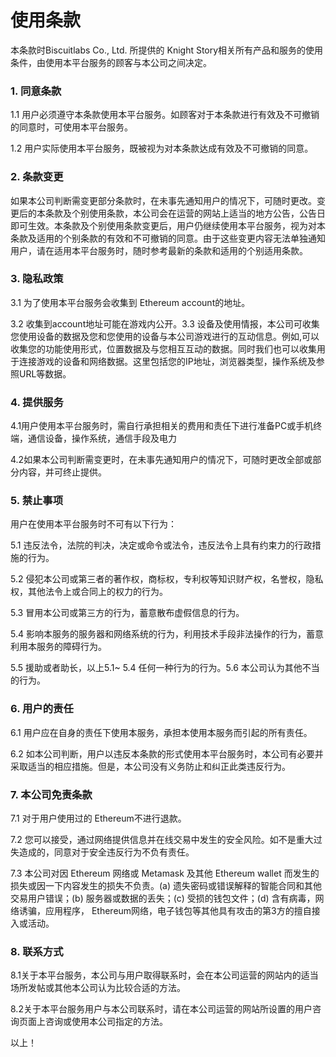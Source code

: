 # 使用条款

本条款时Biscuitlabs Co., Ltd. 所提供的 Knight Story相关所有产品和服务的使用条件，由使用本平台服务的顾客与本公司之间决定。

### 1. 同意条款
1.1 用户必须遵守本条款使用本平台服务。如顾客对于本条款进行有效及不可撤销的同意时，可使用本平台服务。

1.2 用户实际使用本平台服务，既被视为对本条款达成有效及不可撤销的同意。

### 2. 条款变更
如果本公司判断需变更部分条款时，在未事先通知用户的情况下，可随时更改。变更后的本条款及个别使用条款，本公司会在运营的网站上适当的地方公告，公告日即可生效。本条款及个别使用条款变更后，用户仍继续使用本平台服务，视为对本条款及适用的个别条款的有效和不可撤销的同意。由于这些变更内容无法单独通知用户，请在适用本平台服务时，随时参考最新的条款和适用的个别适用条款。

### 3. 隐私政策
3.1 为了使用本平台服务会收集到 Ethereum account的地址。

3.2 收集到account地址可能在游戏内公开。3.3 设备及使用情报，本公司可收集您使用设备的数据及您和您使用的设备与本公司游戏进行的互动信息。例如,可以收集您的功能使用形式，位置数据及与您相互互动的数据。同时我们也可以收集用于连接游戏的设备和网络数据。这里包括您的IP地址，浏览器类型，操作系统及参照URL等数据。

### 4. 提供服务
4.1用户使用本平台服务时，需自行承担相关的费用和责任下进行准备PC或手机终端，通信设备，操作系统，通信手段及电力

4.2如果本公司判断需变更时，在未事先通知用户的情况下，可随时更改全部或部分内容，并可终止提供。     

### 5. 禁止事项
用户在使用本平台服务时不可有以下行为：

5.1 违反法令，法院的判决，决定或命令或法令，违反法令上具有约束力的行政措施的行为。

5.2 侵犯本公司或第三者的著作权，商标权，专利权等知识财产权，名誉权，隐私权，其他法令上或合同上的权力的行为。

5.3 冒用本公司或第三方的行为，蓄意散布虚假信息的行为。

5.4 影响本服务的服务器和网络系统的行为，利用技术手段非法操作的行为，蓄意利用本服务的障碍行为。

5.5 援助或者助长，以上5.1~ 5.4 任何一种行为的行为。5.6 本公司认为其他不当的行为。

### 6. 用户的责任
6.1 用户应在自身的责任下使用本服务，承担本使用本服务而引起的所有责任。

6.2 如本公司判断，用户以违反本条款的形式使用本平台服务时，本公司有必要并采取适当的相应措施。但是，本公司没有义务防止和纠正此类违反行为。

### 7. 本公司免责条款
7.1 对于用户使用过的 Ethereum不进行退款。

7.2 您可以接受，通过网络提供信息并在线交易中发生的安全风险。如不是重大过失造成的，同意对于安全违反行为不负有责任。

7.3 本公司对因 Ethereum 网络或 Metamask 及其他  Ethereum wallet 而发生的损失或因一下内容发生的损失不负责。(a) 遗失密码或错误解释的智能合同和其他交易用户错误；(b) 服务器或数据的丢失；(c) 受损的钱包文件；(d) 含有病毒，网络诱骗，应用程序， Ethereum网络，电子钱包等其他具有攻击的第3方的擅自接入或活动。 

### 8. 联系方式
8.1关于本平台服务，本公司与用户取得联系时，会在本公司运营的网站内的适当场所发帖或其他本公司认为比较合适的方法。 

8.2关于本平台服务用户与本公司联系时，请在本公司运营的网站所设置的用户咨询页面上咨询或使用本公司指定的方法。


以上！
